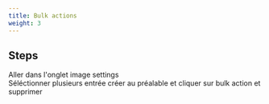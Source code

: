 ```yaml
---
title: Bulk actions
weight: 3
---
```

## Steps

Aller dans l'onglet image settings\
Séléctionner plusieurs entrée créer au préalable et cliquer sur bulk action et supprimer

